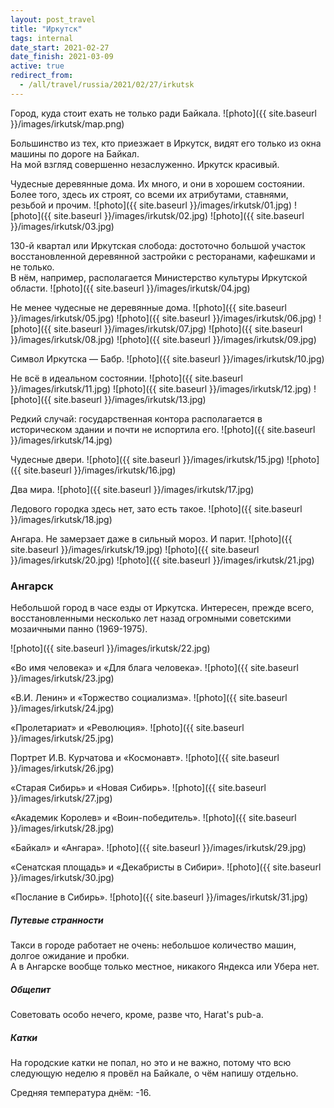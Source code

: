 ```yaml
---
layout: post_travel
title: "Иркутск"
tags: internal
date_start: 2021-02-27
date_finish: 2021-03-09
active: true
redirect_from:
  - /all/travel/russia/2021/02/27/irkutsk
---
```


Город, куда стоит ехать не только ради Байкала.
![photo]({{ site.baseurl }}/images/irkutsk/map.png)

Большинство из тех, кто приезжает в Иркутск, видят его только из окна машины по дороге на Байкал.  
На мой взгляд совершенно незаслуженно. Иркутск красивый.

Чудесные деревянные дома. Их много, и они в хорошем состоянии. Более того, здесь их строят, со всеми их атрибутами, ставнями, резьбой и прочим.
![photo]({{ site.baseurl }}/images/irkutsk/01.jpg)
![photo]({{ site.baseurl }}/images/irkutsk/02.jpg)
![photo]({{ site.baseurl }}/images/irkutsk/03.jpg)

130-й квартал или Иркутская слобода: достоточно большой участок восстановленной деревянной застройки с ресторанами, кафешками и не только.  
В нём, например, располагается Министерство культуры Иркутской области.
![photo]({{ site.baseurl }}/images/irkutsk/04.jpg)

Не менее чудесные не деревянные дома.
![photo]({{ site.baseurl }}/images/irkutsk/05.jpg)
![photo]({{ site.baseurl }}/images/irkutsk/06.jpg)
![photo]({{ site.baseurl }}/images/irkutsk/07.jpg)
![photo]({{ site.baseurl }}/images/irkutsk/08.jpg)
![photo]({{ site.baseurl }}/images/irkutsk/09.jpg)

Символ Иркутска — Бабр.
![photo]({{ site.baseurl }}/images/irkutsk/10.jpg)

Не всё в идеальном состоянии.
![photo]({{ site.baseurl }}/images/irkutsk/11.jpg)
![photo]({{ site.baseurl }}/images/irkutsk/12.jpg)
![photo]({{ site.baseurl }}/images/irkutsk/13.jpg)

Редкий случай: государственная контора располагается в историческом здании и почти не испортила его.
![photo]({{ site.baseurl }}/images/irkutsk/14.jpg)

Чудесные двери.
![photo]({{ site.baseurl }}/images/irkutsk/15.jpg)
![photo]({{ site.baseurl }}/images/irkutsk/16.jpg)

Два мира.
![photo]({{ site.baseurl }}/images/irkutsk/17.jpg)

Ледового городка здесь нет, зато есть такое.
![photo]({{ site.baseurl }}/images/irkutsk/18.jpg)

Ангара. Не замерзает даже в сильный мороз. И парит.
![photo]({{ site.baseurl }}/images/irkutsk/19.jpg)
![photo]({{ site.baseurl }}/images/irkutsk/20.jpg)
![photo]({{ site.baseurl }}/images/irkutsk/21.jpg)

### Ангарск

Небольшой город в часе езды от Иркутска. Интересен, прежде всего, восстановленными несколько лет назад огромными советскими мозаичными панно (1969-1975).

![photo]({{ site.baseurl }}/images/irkutsk/22.jpg)

«Во имя человека» и «Для блага человека».
![photo]({{ site.baseurl }}/images/irkutsk/23.jpg)

«В.И. Ленин» и «Торжество социализма».
![photo]({{ site.baseurl }}/images/irkutsk/24.jpg)

«Пролетариат» и «Революция».
![photo]({{ site.baseurl }}/images/irkutsk/25.jpg)

Портрет И.В. Курчатова и «Космонавт».
![photo]({{ site.baseurl }}/images/irkutsk/26.jpg)

«Старая Сибирь» и «Новая Сибирь».
![photo]({{ site.baseurl }}/images/irkutsk/27.jpg)

«Академик Королев» и «Воин-победитель».
![photo]({{ site.baseurl }}/images/irkutsk/28.jpg)

«Байкал» и «Ангара».
![photo]({{ site.baseurl }}/images/irkutsk/29.jpg)

«Сенатская площадь» и «Декабристы в Сибири».
![photo]({{ site.baseurl }}/images/irkutsk/30.jpg)

«Послание в Сибирь».
![photo]({{ site.baseurl }}/images/irkutsk/31.jpg)

##### Путевые странности

Такси в городе работает не очень: небольшое количество машин, долгое ожидание и пробки.  
А в Ангарске вообще только местное, никакого Яндекса или Убера нет.

##### Общепит

Советовать особо нечего, кроме, разве что, Harat's pub-а.

##### Катки

На городские катки не попал, но это и не важно, потому что всю следующую неделю я провёл на Байкале, о чём напишу отдельно.

Средняя температура днём: -16.
